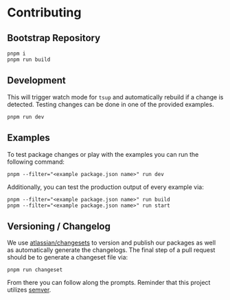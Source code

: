 # Contributing

## Bootstrap Repository

```
pnpm i
pnpm run build
```

## Development

This will trigger watch mode for `tsup` and automatically rebuild if a change is detected. Testing changes can be done in one of the provided examples.

```
pnpm run dev
```

## Examples

To test package changes or play with the examples you can run the following command:

```
pnpm --filter="<example package.json name>" run dev
```

Additionally, you can test the production output of every example via:

```
pnpm --filter="<example package.json name>" run build
pnpm --filter="<example package.json name>" run start
```

## Versioning / Changelog

We use [atlassian/changesets](https://github.com/atlassian/changesets) to version and publish our packages as well as automatically generate the changelogs. The final step of a pull request should be to generate a changeset file via:

```
pnpm run changeset
```

From there you can follow along the prompts. Reminder that this project utilizes [semver](https://semver.org/).

